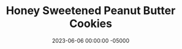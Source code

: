 ---
layout: post
title: "Honey Sweetened Peanut Butter Cookies"
date:   2023-06-06 00:00:00 -05000
categories: 
- Recipes
- Healthier Dessert
permalink: /recipes/peanut-butter-cookies
image: /assets/Food/Healthier Dessert/PB Cookie/pb-cookie-cover.jpg
ing: pbcookie-ing
facts: pbcookie-facts
Prep: 10
Rest: 30
Cook: 8
Source1: https://www.youtube.com/watch?v=LZZxC1wfRAc
Source2: 
tags: 
- maple
- syrup
- almond butter
- gluten free
- oat flour
Description: These soft baked peanut butter cookies are naturally sweetened with honey (or maple syrup), and still feature that classic criss-cross design on the top. They're all about the natural peanut butter, have a subtle honey taste, gluten free, and not crumbly!  Make some <a href="natural-peanut-butter">Homemade Natural Nut Butter</a> for an even better cookie, and maybe try them with almond or sunflower butter instead!
Instructions: 
- In a large bowl, beat together peanut butter, sweetener, applesauce (or banana), and vanilla with a hand mixer (or fork) until smooth, about 1 minute<br><br>

- Add the cornstarch, baking powder, and half of the oats. Combine with a fork. Add in the other half of the oats and mix until fully combined.  Chill cookies to firm up a little bit if needed before shaping, about 30 minutes<br><br>

- Scoop into cookies and place on a baking sheet lined with parchment paper. Lightly flatten, and cross with a fork. Wet the fork to prevent sticking if necessary.<br><br>
- <center><img src="/assets/Food/Healthier Dessert/PB Cookie/pb-cookie-3.jpg" alt="" class="instruction-image"></center><br>

- Bake at 350F for 8 minutes. Let cool on the pan for 5 minutes, then transfer to a wire rack to cool. Optionally drizzle the cookies with melted chocolate
---